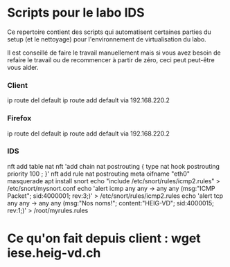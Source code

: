 # Scripts pour le labo IDS

Ce repertoire contient des scripts qui automatisent certaines parties du setup (et le nettoyage) pour l'environnement de virtualisation du labo.

Il est conseillé de faire le travail manuellement mais si vous avez besoin de refaire le travail ou de recommencer à partir de zéro, ceci peut peut-être vous aider.

### Client
ip route del default
ip route add default via 192.168.220.2


### Firefox
ip route del default
ip route add default via 192.168.220.2



### IDS
nft add table nat
nft 'add chain nat postrouting { type nat hook postrouting priority 100 ; }'
nft add rule nat postrouting meta oifname "eth0" masquerade
apt install snort
echo "include /etc/snort/rules/icmp2.rules" > /etc/snort/mysnort.conf
echo 'alert icmp any any -> any any (msg:"ICMP Packet"; sid:4000001; rev:3;)' > /etc/snort/rules/icmp2.rules
echo 'alert tcp any any -> any any (msg:"Nos noms!"; content:"HEIG-VD"; sid:4000015; rev:1;)' > /root/myrules.rules

# Ce qu'on fait depuis client : wget iese.heig-vd.ch
